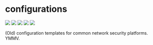 # configurations
[![](https://img.shields.io/github/stars/0xdea/configurations.svg?color=yellow)](https://github.com/0xdea/configurations)
[![](https://img.shields.io/github/forks/0xdea/configurations.svg?color=green)](https://github.com/0xdea/configurations)
[![](https://img.shields.io/github/watchers/0xdea/configurations.svg?color=red)](https://github.com/0xdea/configurations)
[![](https://img.shields.io/badge/twitter-%400xdea-blue.svg)](https://twitter.com/0xdea)
[![](https://img.shields.io/badge/mastodon-%40raptor-purple.svg)](https://infosec.exchange/@raptor)

(Old) configuration templates for common network security platforms. YMMV.
